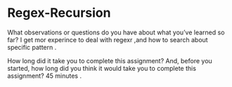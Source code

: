 # Regex-Recursion
What observations or questions do you have about what you’ve learned so far?
I get mor experince to deal with regexr ,and how to search about specific pattern . 


How long did it take you to complete this assignment? And, before you started, how long did you think it would take you to complete this assignment? 45 minutes .